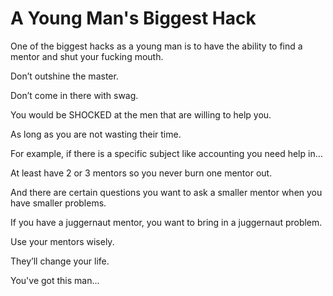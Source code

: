 # A Young Man's Biggest Hack

One of the biggest hacks as a young man is to have the ability to find a mentor and shut your fucking mouth.

Don’t outshine the master.

Don’t come in there with swag.

You would be SHOCKED at the men that are willing to help you.

As long as you are not wasting their time.

For example, if there is a specific subject like accounting you need help in…

At least have 2 or 3 mentors so you never burn one mentor out.

And there are certain questions you want to ask a smaller mentor when you have smaller problems.

If you have a juggernaut mentor, you want to bring in a juggernaut problem.

Use your mentors wisely.

They’ll change your life.

You've got this man...
